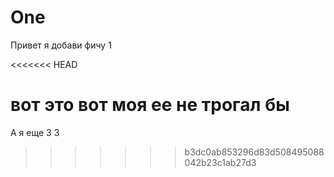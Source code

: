 # One

Привет я  добави фичу 1


<<<<<<< HEAD

вот это вот моя ее не трогал бы
=======
А я еще 3 3
>>>>>>> b3dc0ab853296d83d508495088042b23c1ab27d3
